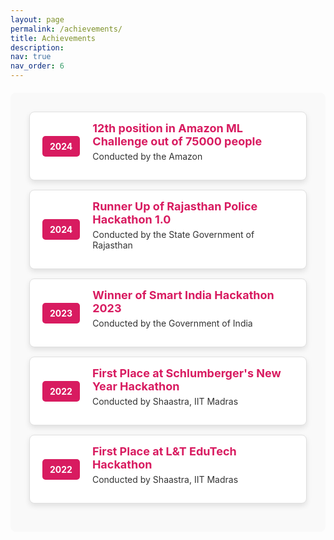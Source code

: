 ```yaml
---
layout: page
permalink: /achievements/
title: Achievements
description:
nav: true
nav_order: 6
---
```


<section style="background-color: #f9f9f9; padding: 30px; border-radius: 8px; margin-top: 20px;">
  <div style="background-color: #ffffff; border: 1px solid #e0e0e0; padding: 15px 20px; border-radius: 8px; margin-bottom: 15px; box-shadow: 0 4px 8px rgba(0, 0, 0, 0.1); display: flex; align-items: center;">
    <span style="background-color: #d81b60; color: #ffffff; padding: 8px 12px; border-radius: 5px; font-weight: bold; font-size: 14px; margin-right: 20px;">2024</span>
    <div>
      <span style="font-size: 18px; color: #d81b60; font-weight: bold;">12th position in Amazon ML Challenge out of 75000 people</span>
      <p style="font-size: 14px; color: #333; margin-top: 5px;">Conducted by the Amazon</p>
    </div>
  </div>

  <div style="background-color: #ffffff; border: 1px solid #e0e0e0; padding: 15px 20px; border-radius: 8px; margin-bottom: 15px; box-shadow: 0 4px 8px rgba(0, 0, 0, 0.1); display: flex; align-items: center;">
    <span style="background-color: #d81b60; color: #ffffff; padding: 8px 12px; border-radius: 5px; font-weight: bold; font-size: 14px; margin-right: 20px;">2024</span>
    <div>
      <span style="font-size: 18px; color: #d81b60; font-weight: bold;">Runner Up of Rajasthan Police Hackathon 1.0</span>
      <p style="font-size: 14px; color: #333; margin-top: 5px;">Conducted by the State Government of Rajasthan</p>
    </div>
  </div>

  <div style="background-color: #ffffff; border: 1px solid #e0e0e0; padding: 15px 20px; border-radius: 8px; margin-bottom: 15px; box-shadow: 0 4px 8px rgba(0, 0, 0, 0.1); display: flex; align-items: center;">
    <span style="background-color: #d81b60; color: #ffffff; padding: 8px 12px; border-radius: 5px; font-weight: bold; font-size: 14px; margin-right: 20px;">2023</span>
    <div>
      <span style="font-size: 18px; color: #d81b60; font-weight: bold;">Winner of Smart India Hackathon 2023</span>
      <p style="font-size: 14px; color: #333; margin-top: 5px;">Conducted by the Government of India</p>
    </div>
  </div>

  <div style="background-color: #ffffff; border: 1px solid #e0e0e0; padding: 15px 20px; border-radius: 8px; margin-bottom: 15px; box-shadow: 0 4px 8px rgba(0, 0, 0, 0.1); display: flex; align-items: center;">
    <span style="background-color: #d81b60; color: #ffffff; padding: 8px 12px; border-radius: 5px; font-weight: bold; font-size: 14px; margin-right: 20px;">2022</span>
    <div>
      <span style="font-size: 18px; color: #d81b60; font-weight: bold;">First Place at Schlumberger's New Year Hackathon</span>
      <p style="font-size: 14px; color: #333; margin-top: 5px;">Conducted by Shaastra, IIT Madras</p>
    </div>
  </div>

  <div style="background-color: #ffffff; border: 1px solid #e0e0e0; padding: 15px 20px; border-radius: 8px; margin-bottom: 15px; box-shadow: 0 4px 8px rgba(0, 0, 0, 0.1); display: flex; align-items: center;">
    <span style="background-color: #d81b60; color: #ffffff; padding: 8px 12px; border-radius: 5px; font-weight: bold; font-size: 14px; margin-right: 20px;">2022</span>
    <div>
      <span style="font-size: 18px; color: #d81b60; font-weight: bold;">First Place at L&amp;T EduTech Hackathon</span>
      <p style="font-size: 14px; color: #333; margin-top: 5px;">Conducted by Shaastra, IIT Madras</p>
    </div>
  </div>
</section>